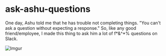 # ask-ashu-questions
One day, Ashu told me that he has trouble not completing things. "You can't ask a question without expecting a response." So, like any good friend/employee, I made this thing to ask him a lot of f*&amp;^*% questions on Slack.

![Imgur](http://i.imgur.com/F5TY6pd.png)
